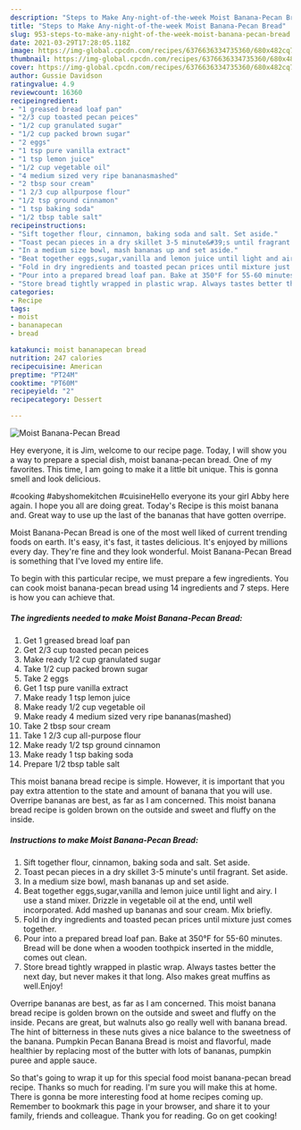 ```yaml
---
description: "Steps to Make Any-night-of-the-week Moist Banana-Pecan Bread"
title: "Steps to Make Any-night-of-the-week Moist Banana-Pecan Bread"
slug: 953-steps-to-make-any-night-of-the-week-moist-banana-pecan-bread
date: 2021-03-29T17:28:05.118Z
image: https://img-global.cpcdn.com/recipes/6376636334735360/680x482cq70/moist-banana-pecan-bread-recipe-main-photo.jpg
thumbnail: https://img-global.cpcdn.com/recipes/6376636334735360/680x482cq70/moist-banana-pecan-bread-recipe-main-photo.jpg
cover: https://img-global.cpcdn.com/recipes/6376636334735360/680x482cq70/moist-banana-pecan-bread-recipe-main-photo.jpg
author: Gussie Davidson
ratingvalue: 4.9
reviewcount: 16360
recipeingredient:
- "1 greased bread loaf pan"
- "2/3 cup toasted pecan peices"
- "1/2 cup granulated sugar"
- "1/2 cup packed brown sugar"
- "2 eggs"
- "1 tsp pure vanilla extract"
- "1 tsp lemon juice"
- "1/2 cup vegetable oil"
- "4 medium sized very ripe bananasmashed"
- "2 tbsp sour cream"
- "1 2/3 cup allpurpose flour"
- "1/2 tsp ground cinnamon"
- "1 tsp baking soda"
- "1/2 tbsp table salt"
recipeinstructions:
- "Sift together flour, cinnamon, baking soda and salt. Set aside."
- "Toast pecan pieces in a dry skillet 3-5 minute&#39;s until fragrant. Set aside."
- "In a medium size bowl, mash bananas up and set aside."
- "Beat together eggs,sugar,vanilla and lemon juice until light and airy. I use a stand mixer. Drizzle in vegetable oil at the end, until well incorporated. Add mashed up bananas and sour cream. Mix briefly."
- "Fold in dry ingredients and toasted pecan prices until mixture just comes together."
- "Pour into a prepared bread loaf pan. Bake at 350°F for 55-60 minutes. Bread will be done when a wooden toothpick inserted in the middle, comes out clean."
- "Store bread tightly wrapped in plastic wrap. Always tastes better the next day, but never makes it that long. Also makes great muffins as well.Enjoy!"
categories:
- Recipe
tags:
- moist
- bananapecan
- bread

katakunci: moist bananapecan bread 
nutrition: 247 calories
recipecuisine: American
preptime: "PT24M"
cooktime: "PT60M"
recipeyield: "2"
recipecategory: Dessert

---
```



![Moist Banana-Pecan Bread](https://img-global.cpcdn.com/recipes/6376636334735360/680x482cq70/moist-banana-pecan-bread-recipe-main-photo.jpg)

Hey everyone, it is Jim, welcome to our recipe page. Today, I will show you a way to prepare a special dish, moist banana-pecan bread. One of my favorites. This time, I am going to make it a little bit unique. This is gonna smell and look delicious.

#cooking #abyshomekitchen #cuisineHello everyone its your girl Abby here again. I hope you all are doing great. Today&#39;s Recipe is this moist banana and. Great way to use up the last of the bananas that have gotten overripe.

Moist Banana-Pecan Bread is one of the most well liked of current trending foods on earth. It's easy, it's fast, it tastes delicious. It's enjoyed by millions every day. They're fine and they look wonderful. Moist Banana-Pecan Bread is something that I've loved my entire life.


To begin with this particular recipe, we must prepare a few ingredients. You can cook moist banana-pecan bread using 14 ingredients and 7 steps. Here is how you can achieve that.

<!--inarticleads1-->

##### The ingredients needed to make Moist Banana-Pecan Bread:

1. Get 1 greased bread loaf pan
1. Get 2/3 cup toasted pecan peices
1. Make ready 1/2 cup granulated sugar
1. Take 1/2 cup packed brown sugar
1. Take 2 eggs
1. Get 1 tsp pure vanilla extract
1. Make ready 1 tsp lemon juice
1. Make ready 1/2 cup vegetable oil
1. Make ready 4 medium sized very ripe bananas(mashed)
1. Take 2 tbsp sour cream
1. Take 1 2/3 cup all-purpose flour
1. Make ready 1/2 tsp ground cinnamon
1. Make ready 1 tsp baking soda
1. Prepare 1/2 tbsp table salt


This moist banana bread recipe is simple. However, it is important that you pay extra attention to the state and amount of banana that you will use. Overripe bananas are best, as far as I am concerned. This moist banana bread recipe is golden brown on the outside and sweet and fluffy on the inside. 

<!--inarticleads2-->

##### Instructions to make Moist Banana-Pecan Bread:

1. Sift together flour, cinnamon, baking soda and salt. Set aside.
1. Toast pecan pieces in a dry skillet 3-5 minute&#39;s until fragrant. Set aside.
1. In a medium size bowl, mash bananas up and set aside.
1. Beat together eggs,sugar,vanilla and lemon juice until light and airy. I use a stand mixer. Drizzle in vegetable oil at the end, until well incorporated. Add mashed up bananas and sour cream. Mix briefly.
1. Fold in dry ingredients and toasted pecan prices until mixture just comes together.
1. Pour into a prepared bread loaf pan. Bake at 350°F for 55-60 minutes. Bread will be done when a wooden toothpick inserted in the middle, comes out clean.
1. Store bread tightly wrapped in plastic wrap. Always tastes better the next day, but never makes it that long. Also makes great muffins as well.Enjoy!


Overripe bananas are best, as far as I am concerned. This moist banana bread recipe is golden brown on the outside and sweet and fluffy on the inside. Pecans are great, but walnuts also go really well with banana bread. The hint of bitterness in these nuts gives a nice balance to the sweetness of the banana. Pumpkin Pecan Banana Bread is moist and flavorful, made healthier by replacing most of the butter with lots of bananas, pumpkin puree and apple sauce. 

So that's going to wrap it up for this special food moist banana-pecan bread recipe. Thanks so much for reading. I'm sure you will make this at home. There is gonna be more interesting food at home recipes coming up. Remember to bookmark this page in your browser, and share it to your family, friends and colleague. Thank you for reading. Go on get cooking!
